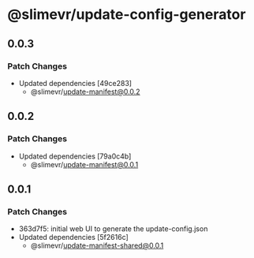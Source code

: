 # @slimevr/update-config-generator

## 0.0.3

### Patch Changes

- Updated dependencies [49ce283]
  - @slimevr/update-manifest@0.0.2

## 0.0.2

### Patch Changes

- Updated dependencies [79a0c4b]
  - @slimevr/update-manifest@0.0.1

## 0.0.1

### Patch Changes

- 363d7f5: initial web UI to generate the update-config.json
- Updated dependencies [5f2616c]
  - @slimevr/update-manifest-shared@0.0.1
